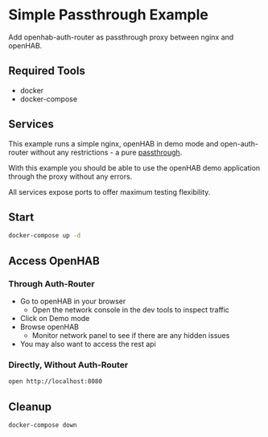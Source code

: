 # Simple Passthrough Example

Add openhab-auth-router as passthrough proxy between nginx and openHAB.

## Required Tools

- docker
- docker-compose

## Services

This example runs a simple nginx, openHAB in demo mode and open-auth-router
without any restrictions - a pure [passthrough](./config.yaml).

With this example you should be able to use the openHAB demo application through
the proxy without any errors.

All services expose ports to offer maximum testing flexibility.

## Start

```sh
docker-compose up -d
```

## Access OpenHAB

### Through Auth-Router

- Go to openHAB in your browser
  - Open the network console in the dev tools to inspect traffic
- Click on Demo mode
- Browse openHAB
  - Monitor network panel to see if there are any hidden issues
- You may also want to access the rest api

### Directly, Without Auth-Router

```sh
open http://localhost:8080
```

## Cleanup

```sh
docker-compose down
```